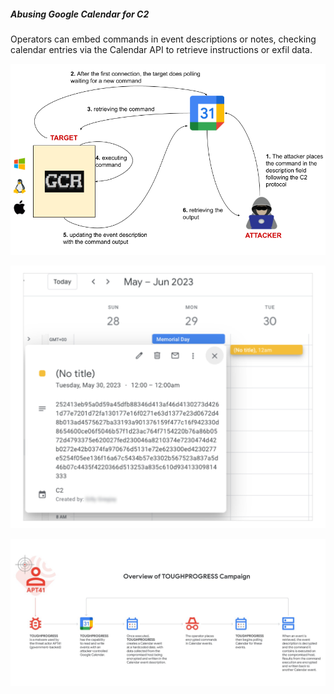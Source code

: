 ##### Abusing Google Calendar for C2

Operators can embed commands in event descriptions or notes, checking calendar entries via the Calendar API to retrieve instructions or exfil data.

![google calendar](doc/google_calendar.png)

![google calendar apt41 sample](google_calendar_apt41_example.png)

![google calendar apt41 sample 2](google_calendar_campaign.jpg)
